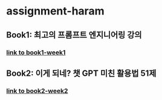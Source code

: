 # assignment-haram

## Book1: 최고의 프롬프트 엔지니어링 강의

### [link to book1-week1](https://github.com/GPbl-AI/assignment-haram/tree/main/book1/week1)

## Book2: 이게 되네? 챗 GPT 미친 활용법 51제

### [link to book2-week2](https://github.com/GPbl-AI/assignment-haram/tree/main/book2/week2)
